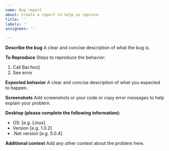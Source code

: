 ```yaml
---
name: Bug report
about: Create a report to help us improve
title: ''
labels: ''
assignees: ''

---
```


**Describe the bug**
A clear and concise description of what the bug is.

**To Reproduce**
Steps to reproduce the behavior:
1. Call Bar.foo()
2. See error

**Expected behavior**
A clear and concise description of what you expected to happen.

**Screenshots**
Add screenshots or your code or copy error messages to help explain your problem.

**Desktop (please complete the following information):**
 - OS: [e.g. Linux]
 - Version [e.g. 1.0.2]
 - .Net version [e.g. 5.0.4]

**Additional context**
Add any other context about the problem here.
